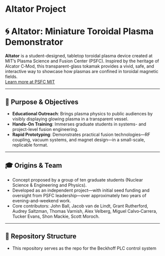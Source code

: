 # Altator Project

# 🌀 Altator: Miniature Toroidal Plasma Demonstrator

**Altator** is a student-designed, tabletop toroidal plasma device created at MIT’s Plasma Science and Fusion Center (PSFC). Inspired by the heritage of Alcator C‑Mod, this transparent-glass tokamak provides a vivid, safe, and interactive way to showcase how plasmas are confined in toroidal magnetic fields.  
[Learn more at PSFC MIT](https://www.psfc.mit.edu/resources/news/new-discoveries-in-fusion-energy-research-6/)

---

## 🎯 Purpose & Objectives

- **Educational Outreach**: Brings plasma physics to public audiences by visibly displaying glowing plasma in a transparent vessel.  
- **Hands-On Training**: Immerses graduate students in systems- and project-level fusion engineering.  
- **Rapid Prototyping**: Demonstrates practical fusion technologies—RF coupling, vacuum systems, and magnet design—in a small-scale, replicable format.

---

## 🎓 Origins & Team

- Concept proposed by a group of ten graduate students (Nuclear Science & Engineering and Physics).
- Developed as an independent project—with initial seed funding and oversight from PSFC leadership—over approximately two years of evening-and-weekend work.
- Core contributors: John Ball, Jacob van de Lindt, Grant Rutherford, Audrey Saltzman, Thomas Varnish, Alex Velberg, Miguel Calvo‑Carrera, Tucker Evans, Shon Mackie, Scott Moroch.

---

## 📂 Repository Structure
- This repository serves as the repo for the Beckhoff PLC control system
